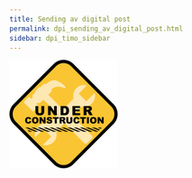 ```yaml
---
title: Sending av digital post
permalink: dpi_sending_av_digital_post.html
sidebar: dpi_timo_sidebar
---
```


![](/images/dpi/underarbeide.png)